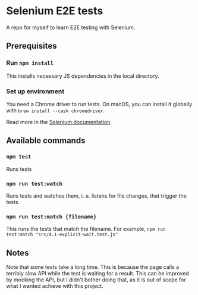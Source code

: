 # Selenium E2E tests

A repo for myself to learn E2E testing with Selenium.

## Prerequisites

### Run `npm install`
This installs necessary JS dependencies in the local directory.

### Set up environment

You need a Chrome driver to run tests. On macOS, you can install it globally with `brew install --cask chromedriver`.

Read more in the [Selenium documentation](https://www.selenium.dev/documentation/webdriver/getting_started/).

## Available commands

### `npm test`

Runs tests

### `npm run test:watch`

Runs tests and watches them, i. e. listens for file changes, that trigger the tests.

### `npm run test:match {filename}`

This runs the tests that match the filename. For example, `npm run test:match "src/4.1-explicit-wait.test.js"`

## Notes

Note that some tests take a long time. This is because the page calls a terribly slow API while the test is waiting for a result. This can be improved by mocking the API, but I didn't bother doing that, as it is out of scope for what I wanted achieve with this project.
